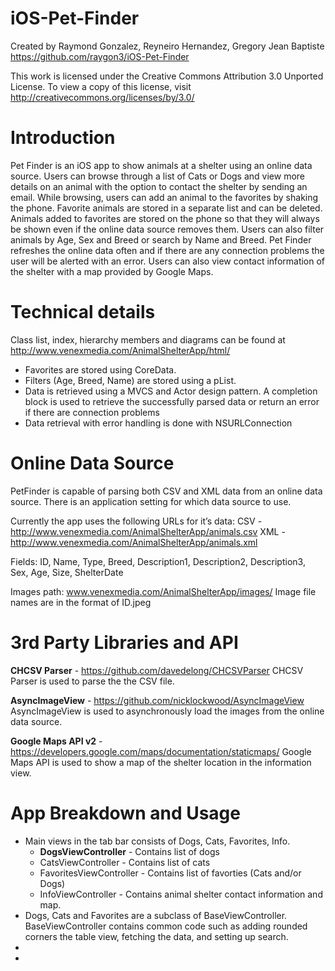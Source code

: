 iOS-Pet-Finder
==============

Created by Raymond Gonzalez, Reyneiro Hernandez, Gregory Jean Baptiste
https://github.com/raygon3/iOS-Pet-Finder

This work is licensed under the Creative Commons Attribution 3.0 Unported License. To view a copy of this license, visit
http://creativecommons.org/licenses/by/3.0/

Introduction
==============
Pet Finder is an iOS app to show animals at a shelter using an online data source. Users can browse through a list of Cats or Dogs and view more details on an animal with the option to contact the shelter by sending an email. While browsing, users can add an animal to the favorites by shaking the phone. Favorite animals are stored in a separate list and can be deleted. Animals added to favorites are stored on the phone so that they will always be shown even if the online data source removes them. Users can also filter animals by Age, Sex and Breed or search by Name and Breed. Pet Finder refreshes the online data often and if there are any connection problems the user will be alerted with an error. Users can also view contact information of the shelter with a map provided by Google Maps.

Technical details
==============
Class list, index, hierarchy members and diagrams can be found at http://www.venexmedia.com/AnimalShelterApp/html/

*   Favorites are stored using CoreData.
*   Filters (Age, Breed, Name) are stored using a pList.
*   Data is retrieved using a MVCS and Actor design pattern. A completion block is used to retrieve the successfully parsed data or return an error if there are connection problems
*   Data retrieval with error handling is done with NSURLConnection

Online Data Source
==============
PetFinder is capable of parsing both CSV and XML data from an online data source. There is an application setting for which data source to use. 

Currently the app uses the following URLs for it’s data: 
CSV - http://www.venexmedia.com/AnimalShelterApp/animals.csv
XML - http://www.venexmedia.com/AnimalShelterApp/animals.xml

Fields: ID, Name, Type, Breed, Description1, Description2, Description3, Sex, Age, Size, ShelterDate

Images path: www.venexmedia.com/AnimalShelterApp/images/
Image file names are in the format of ID.jpeg

3rd Party Libraries and API
==============
**CHCSV Parser** - https://github.com/davedelong/CHCSVParser
CHCSV Parser is used to parse the the CSV file.

**AsyncImageView** - https://github.com/nicklockwood/AsyncImageView
AsyncImageView is used to asynchronously load the images from the online data source.

**Google Maps API v2** - https://developers.google.com/maps/documentation/staticmaps/
Google Maps API is used to show a map of the shelter location in the information view.

App Breakdown and Usage
==============
*   Main views in the tab bar consists of Dogs, Cats, Favorites, Info.
    * **DogsViewController** - Contains list of dogs
    * CatsViewController - Contains list of cats
    * FavoritesViewController - Contains list of favorties (Cats and/or Dogs)
    * InfoViewController - Contains animal shelter contact information and map.
*   Dogs, Cats and Favorites are a subclass of BaseViewController. BaseViewController contains common code such as adding rounded corners the table view, fetching the data, and setting up search.
*   
*   